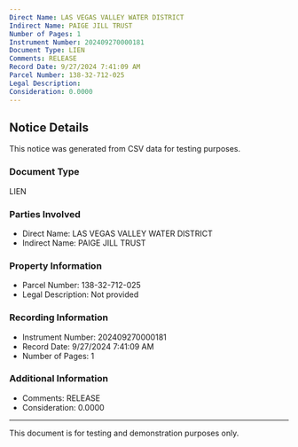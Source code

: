 ```yaml
---
Direct Name: LAS VEGAS VALLEY WATER DISTRICT
Indirect Name: PAIGE JILL TRUST
Number of Pages: 1
Instrument Number: 202409270000181
Document Type: LIEN
Comments: RELEASE
Record Date: 9/27/2024 7:41:09 AM
Parcel Number: 138-32-712-025
Legal Description: 
Consideration: 0.0000
---
```


## Notice Details

This notice was generated from CSV data for testing purposes.

### Document Type
LIEN

### Parties Involved
- Direct Name: LAS VEGAS VALLEY WATER DISTRICT
- Indirect Name: PAIGE JILL TRUST

### Property Information
- Parcel Number: 138-32-712-025
- Legal Description: Not provided

### Recording Information
- Instrument Number: 202409270000181
- Record Date: 9/27/2024 7:41:09 AM
- Number of Pages: 1

### Additional Information
- Comments: RELEASE
- Consideration: 0.0000

---

This document is for testing and demonstration purposes only.
